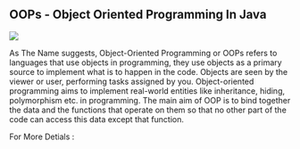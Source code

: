 ## OOPs - Object Oriented Programming In Java

<img src="https://media.geeksforgeeks.org/wp-content/uploads/20230712121524/Object-Oriented-Programming-(OOPs)-Concept-in-Java.webp">

<p>
As The Name suggests, Object-Oriented Programming or OOPs refers to languages that use objects in programming, they use objects as a primary source to implement what is to happen in the code. Objects are seen by the viewer or user, performing tasks assigned by you. Object-oriented programming aims to implement real-world entities like inheritance, hiding, polymorphism etc. in programming. The main aim of OOP is to bind together the data and the functions that operate on them so that no other part of the code can access this data except that function.</p>

For More Detials :
